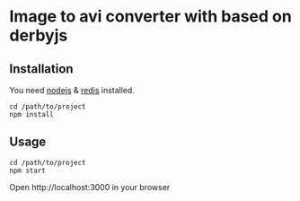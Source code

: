 Image to avi converter with based on derbyjs
================================

Installation
-------------------------
You need [nodejs](https://github.com/joyent/node) & [redis](http://redis.io/) installed.

    cd /path/to/project
    npm install

Usage
-------------------------
	cd /path/to/project
	npm start

Open http://localhost:3000 in your browser

